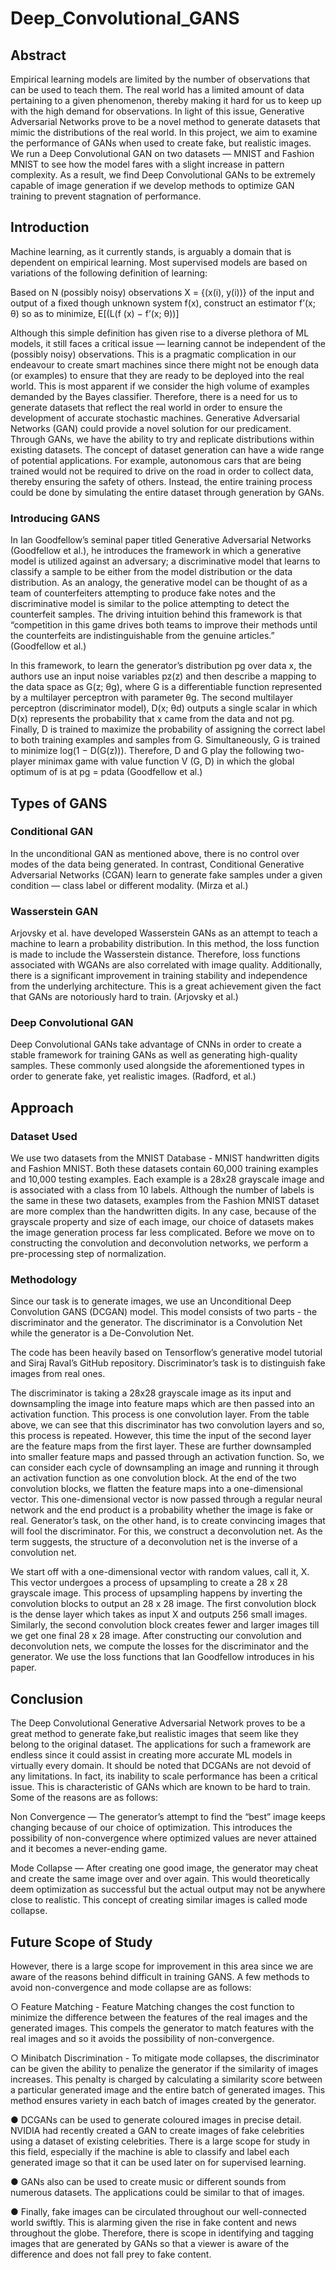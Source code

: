 # Deep_Convolutional_GANS

## Abstract

Empirical learning models are limited by the number of observations that can
be used to teach them. The real world has a limited amount of data pertaining
to a given phenomenon, thereby making it hard for us to keep up with the high
demand for observations. In light of this issue, Generative Adversarial
Networks prove to be a novel method to generate datasets that mimic the
distributions of the real world. In this project, we aim to examine the
performance of GANs when used to create fake, but realistic images. We run
a Deep Convolutional GAN on two datasets — MNIST and Fashion MNIST
to see how the model fares with a slight increase in pattern complexity. As a
result, we find Deep Convolutional GANs to be extremely capable of image
generation if we develop methods to optimize GAN training to prevent
stagnation of performance.

## Introduction

Machine learning, as it currently stands, is arguably a domain that is dependent on
empirical learning. Most supervised models are based on variations of the following definition of
learning:

Based on N (possibly noisy) observations X = {(x(i), y(i))} of the input and
output of a fixed though unknown system f(x), construct an estimator f’(x; θ)
so as to minimize, E[(L(f (x) − f’(x; θ))]

Although this simple definition has given rise to a diverse plethora of ML models, it still
faces a critical issue — learning cannot be independent of the (possibly noisy) observations. This is a pragmatic 
complication in our endeavour to create smart machines since there might not be
enough data (or examples) to ensure that they are ready to be deployed into the real world. This
is most apparent if we consider the high volume of examples demanded by the Bayes classifier.
Therefore, there is a need for us to generate datasets that reflect the real world in order to ensure
the development of accurate stochastic machines. Generative Adversarial Networks (GAN)
could provide a novel solution for our predicament. Through GANs, we have the ability to try
and replicate distributions within existing datasets. The concept of dataset generation can have a
wide range of potential applications. For example, autonomous cars that are being trained would
not be required to drive on the road in order to collect data, thereby ensuring the safety of others.
Instead, the entire training process could be done by simulating the entire dataset through
generation by GANs.

### Introducing GANS

In Ian Goodfellow’s seminal paper titled Generative Adversarial Networks (Goodfellow
et al.), he introduces the framework in which a generative model is utilized against an adversary;
a discriminative model that learns to classify a sample to be either from the model distribution or
the data distribution. As an analogy, the generative model can be thought of as a team of
counterfeiters attempting to produce fake notes and the discriminative model is similar to the
police attempting to detect the counterfeit samples. The driving intuition behind this framework
is that “competition in this game drives both teams to improve their methods until the
counterfeits are indistinguishable from the genuine articles.” (Goodfellow et al.)

In this framework, to learn the generator’s distribution pg over data x, the authors use an input noise variables pz(z) and then describe a mapping to the data space as G(z; θg), where G is a differentiable function represented by a multilayer perceptron with parameter θg. The second multilayer perceptron (discriminator model), D(x; θd) outputs a single scalar in which D(x) represents the probability that x came from the data and not pg. Finally, D is trained to maximize the probability of assigning the correct label to both training examples and samples from G. Simultaneously, G is trained to minimize log(1 − D(G(z))). Therefore, D and G play the following two-player minimax game with value function V (G, D) in which the global optimum of is at pg = pdata (Goodfellow et al.) 

## Types of GANS

### Conditional GAN

In the unconditional GAN as mentioned above, there is no control over modes of the data
being generated. In contrast, Conditional Generative Adversarial Networks (CGAN) learn to
generate fake samples under a given condition — class label or different modality. (Mirza et al.)

### Wasserstein GAN

Arjovsky et al. have developed Wasserstein GANs as an attempt to teach a machine to
learn a probability distribution. In this method, the loss function is made to include the
Wasserstein distance. Therefore, loss functions associated with WGANs are also correlated with
image quality. Additionally, there is a significant improvement in training stability and
independence from the underlying architecture. This is a great achievement given the fact that
GANs are notoriously hard to train. (Arjovsky et al.)

### Deep Convolutional GAN

Deep Convolutional GANs take advantage of CNNs in order to create a stable framework
for training GANs as well as generating high-quality samples. These commonly used alongside
the aforementioned types in order to generate fake, yet realistic images. (Radford, et al.)

## Approach

### Dataset Used

We use two datasets from the MNIST Database - MNIST handwritten digits and Fashion
MNIST. Both these datasets contain 60,000 training examples and 10,000 testing examples. Each
example is a 28x28 grayscale image and is associated with a class from 10 labels. Although the
number of labels is the same in these two datasets, examples from the Fashion MNIST dataset
are more complex than the handwritten digits. In any case, because of the grayscale property and
size of each image, our choice of datasets makes the image generation process far less
complicated. Before we move on to constructing the convolution and deconvolution networks,
we perform a pre-processing step of normalization.

### Methodology

Since our task is to generate images, we use an Unconditional Deep Convolution GANS
(DCGAN) model. This model consists of two parts - the discriminator and the generator.
The discriminator is a Convolution Net while the generator is a De-Convolution Net.

The code has been heavily based on Tensorflow’s generative model tutorial and Siraj
Raval’s GitHub repository.
Discriminator’s task is to distinguish fake images from real ones. 

The discriminator is taking a 28x28 grayscale image as its input and downsampling the
image into feature maps which are then passed into an activation function. This process is one
convolution layer. From the table above, we can see that this discriminator has two convolution
layers and so, this process is repeated. However, this time the input of the second layer are the
feature maps from the first layer. These are further downsampled into smaller feature maps and
passed through an activation function. So, we can consider each cycle of downsampling an
image and running it through an activation function as one convolution block.
At the end of the two convolution blocks, we flatten the feature maps into a
one-dimensional vector. This one-dimensional vector is now passed through a regular neural
network and the end product is a probability whether the image is fake or real.
Generator’s task, on the other hand, is to create convincing images that will fool the
discriminator. For this, we construct a deconvolution net. As the term suggests, the structure of a
deconvolution net is the inverse of a convolution net.

We start off with a one-dimensional vector with random values, call it, X. This vector
undergoes a process of upsampling to create a 28 x 28 grayscale image.
This process of upsampling happens by inverting the convolution blocks to output an 28
x 28 image. The first convolution block is the dense layer which takes as input X and outputs
256 small images. Similarly, the second convolution block creates fewer and larger images till
we get one final 28 x 28 image.
After constructing our convolution and deconvolution nets, we compute the losses for the
discriminator and the generator. We use the loss functions that Ian Goodfellow introduces in his
paper.

## Conclusion

The Deep Convolutional Generative Adversarial Network proves to be a great method to
generate fake,but realistic images that seem like they belong to the original dataset. The
applications for such a framework are endless since it could assist in creating more accurate ML
models in virtually every domain. It should be noted that DCGANs are not devoid of any
limitations. In fact, its inability to scale performance has been a critical issue. This is
characteristic of GANs which are known to be hard to train. Some of the reasons are as follows:

Non Convergence — The generator’s attempt to find the “best” image keeps changing
because of our choice of optimization. This introduces the possibility of non-convergence
where optimized values are never attained and it becomes a never-ending game.

Mode Collapse — After creating one good image, the generator may cheat and create the
same image over and over again. This would theoretically deem optimization as
successful but the actual output may not be anywhere close to realistic. This concept of
creating similar images is called mode collapse.

## Future Scope of Study

However, there is a large scope for improvement in this area since we are aware of the
reasons behind difficult in training GANS. A few methods to avoid non-convergence and
mode collapse are as follows:

○ Feature Matching - Feature Matching changes the cost function to minimize the
difference between the features of the real images and the generated images. This
compels the generator to match features with the real images and so it avoids the
possibility of non-convergence.

○ Minibatch Discrimination - To mitigate mode collapses, the discriminator can be
given the ability to penalize the generator if the similarity of images increases.
This penalty is charged by calculating a similarity score between a particular
generated image and the entire batch of generated images. This method ensures
variety in each batch of images created by the generator.

● DCGANs can be used to generate coloured images in precise detail. NVIDIA had
recently created a GAN to create images of fake celebrities using a dataset of existing
celebrities. There is a large scope for study in this field, especially if the machine is able
to classify and label each generated image so that it can be used later on for supervised
learning.

● GANs also can be used to create music or different sounds from numerous datasets. The
applications could be similar to that of images.

● Finally, fake images can be circulated throughout our well-connected world swiftly. This
is alarming given the rise in fake content and news throughout the globe. Therefore, there
is scope in identifying and tagging images that are generated by GANs so that a viewer is
aware of the difference and does not fall prey to fake content.
